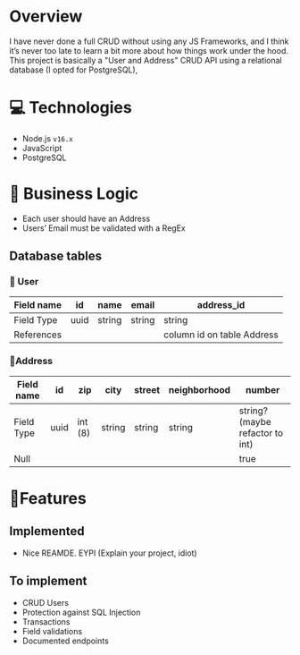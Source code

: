# Overview

I have never done a full CRUD without using any JS Frameworks, and I think it’s never too late to learn a bit more about how things work under the hood. This project is basically a "User and Address" CRUD API using a relational database (I opted for PostgreSQL),

# 💻 Technologies

- Node.js `v16.x`
- JavaScript
- PostgreSQL

# 📐 Business Logic

- Each user should have an Address
- Users’ Email must be validated with a RegEx

## Database tables

### 👤 User

| Field name | id   | name   | email  | address_id                 |
| ---------- | ---- | ------ | ------ | -------------------------- |
| Field Type | uuid | string | string | string                     |
| References |      |        |        | column id on table Address |

### 🏡Address

| Field name | id   | zip     | city   | street | neighborhood | number                          |
| ---------- | ---- | ------- | ------ | ------ | ------------ | ------------------------------- |
| Field Type | uuid | int (8) | string | string | string       | string? (maybe refactor to int) |
| Null       |      |         |        |        |              | true                            |

# 🚀Features

## Implemented

- Nice REAMDE. EYPI (Explain your project, idiot)

## To implement

- CRUD Users
- Protection against SQL Injection
- Transactions
- Field validations
- Documented endpoints
